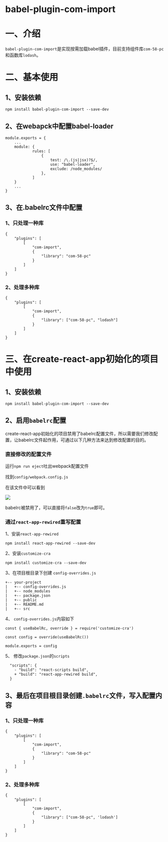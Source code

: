 # babel-plugin-com-import



# 一、介绍

`babel-plugin-com-import`是实现按需加载babel插件，目前支持组件库`com-58-pc`和函数库`lodash`。

# 二、基本使用

## 1、安装依赖

```
npm install babel-plugin-com-import --save-dev
```

## 2、在webapck中配置babel-loader
```
module.exports = {
    ...
    module: {
            rules: [
                {
                    test: /\.(js|jsx)?$/,
                    use: "babel-loader",
                    exclude: /node_modules/
                },
            ]
    }
    ...
}
```


## 3、在.babelrc文件中配置

### 1、只处理一种库

```
{
	"plugins": [
		[
			"com-import",
			{
				"library": "com-58-pc"
			}
		]
	]
}
```
### 2、处理多种库

```
{
	"plugins": [
		[
			"com-import",
			{
				"library": ["com-58-pc", "lodash"]
			}
		]
	]
}
```

# 三、在create-react-app初始化的项目中使用

## 1、安装依赖

```
npm install babel-plugin-com-import --save-dev
```

## 2、启用`babelrc`配置

create-react-app初始化的项目禁用了babelrc配置文件，所以需要我们修改配置，让babelrc文件起作用，可通过以下几种方法来达到修改配置的目的。

### 直接修改的配置文件

运行`npm run eject`吐出webpack配置文件

找到`config/webpack.config.js`

在该文件中可以看到

![](https://user-gold-cdn.xitu.io/2019/9/26/16d6c98adcd577fa?w=909&h=341&f=png&s=41020)

babelrc被禁用了，可以直接将`false`改为`true`即可。

### 通过`react-app-rewired`重写配置

1、安装`react-app-rewired`

```
npm install react-app-rewired --save-dev
```

2、安装`customize-cra`

```
npm install customize-cra --save-dev
```

3、在项目根目录下创建 `config-overrides.js`

```
+-- your-project
|   +-- config-overrides.js
|   +-- node_modules
|   +-- package.json
|   +-- public
|   +-- README.md
|   +-- src
```

4、 `config-overrides.js`内容如下

```
const { useBabelRc, override } = require('customize-cra')

const config = override(useBabelRc())

module.exports = config
```

5、 修改`package.json`的`scripts`

```
  "scripts": {
    - "build": "react-scripts build",
    + "build": "react-app-rewired build",
  }
```

## 3、最后在项目根目录创建`.babelrc`文件，写入配置内容

### 1、只处理一种库

```
{
	"plugins": [
		[
			"com-import",
			{
				"library": "com-58-pc"
			}
		]
	]
}
```
### 2、处理多种库

```
{
	"plugins": [
		[
			"com-import",
			{
				"library": ["com-58-pc", 'lodash']
			}
		]
	]
}
```